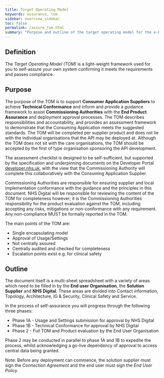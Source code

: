 ```yaml
---
title: Target Operating Model
keywords: assurance, tom
sidebar: overview_sidebar
toc: false
permalink: /assure_tom.html
summary: "Purpose and outline of the target operating model for the e-Referral APIs"
---
```


## Definition ##

The _Target Operating Model (TOM)_ is a light-weight framework used for you to self-assure your own system confirming it meets the requirements and passes compliance.

## Purpose ##

The purpose of the TOM is to support **Consumer Application Suppliers** to achieve **Technical Conformance** and inform and provide a guidance framework to assist **Commissioning Authorities** with the **End Product Assurance** and deployment approval processes. The TOM describes responsibilities and accountability, and provides an assessment framework to demonstrate that the Consuming Application meets the suggested standards. The TOM will be completed per supplier product and does not lie with the individual organisations that the API may be deployed at. Although the TOM does not sit with the care organisations, the TOM should be accepted by the first of type organisation sponsoring the API development.

The assessment checklist is designed to be self-sufficient, but supported by the specification and underpinning documents on the Developer Portal [developer.nhs.uk](http://developer.nhs.uk/), with the view that the Commissioning Authority will complete this collaboratively with the Consuming Application Supplier.

Commissioning Authorities are responsible for ensuring supplier and local implementation conformance with the guidance and the principles in this document. NHS Digital will be responsible for reviewing the content of the TOM for completeness however; it is the Commissioning Authorities responsibility for the product evaluation against the TOM, including accepting any risks, mitigations or non-conformance with any requirement. Any non-compliance MUST be formally reported in the TOM.

The main points of the TOM are:

* Single encapsulating model
* Approval of Usage/Settings
* Not centrally assured
* Centrally audited and checked for completeness
* Escalation points exist e.g. for clinical safety

## Outline ##

The document itself is a multi-sheet spreadsheet with a variety of areas which need to be filled in by the **End user Organisation**, the **Solution Supplier** and **NHS Digital**. These areas are divided into Contact information, Topology, Architecture, IG & Security, Clinical Safety and Service.

In the process of self-assurance you will progress through the following three phases:

* Phase 1A - Usage and Settings submission for approval by NHS Digital
* Phase 1B - Technical Conformance for approval by NHS Digital
* Phase 2 - Full TOM and Product evaluation by the End User Organisation

Phase 2 may be conducted in parallel to phase 1A and 1B to expedite the process, whilst acknowledging a go-live dependency of approval to access central data being granted.

Note: Before any deployment can commence, the solution supplier must sign the _Connection Agreement_ and the end user must sign the _End User Policy_.
